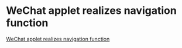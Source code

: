 # WeChat applet realizes navigation function
[WeChat applet realizes navigation function](https://aiwithcloud.com/2022/09/19/wechat_applet_realizes_navigation_function/)